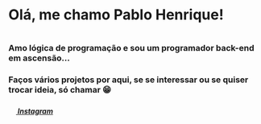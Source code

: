 
<h1>Olá, me chamo Pablo Henrique!<h1>

<h3>Amo lógica de programação e sou um programador back-end em ascensão...<h3>

<h3>Faços vários projetos por aqui, se se interessar ou se quiser trocar ideia, só chamar 😁<h3>

  
<h5><img src="https://i0.wp.com/trucao.com.br/wp-content/uploads/2018/07/instagram-logo.png?fit=1200%2C1200&ssl=1" height="15px"><a href="https://www.instagram.com/1moldehenrique/">  Instagram</a><h5>
